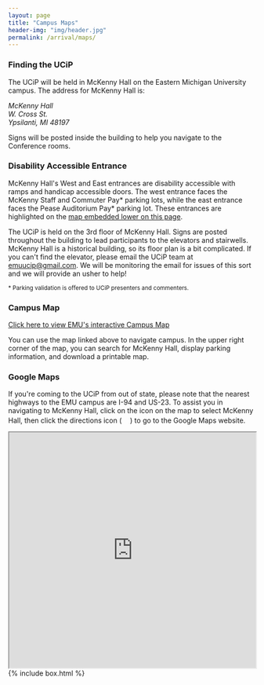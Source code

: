 ```yaml
---
layout: page
title: "Campus Maps"
header-img: "img/header.jpg"
permalink: /arrival/maps/
---
```


<div class="container">
  <div class="col-sm-9 col-xs-12 cfp-page">
    <h3 class="home-h3">Finding the UCiP</h3>
    <p class="text-justify">The UCiP will be held in McKenny Hall on the Eastern Michigan University campus. The address for McKenny Hall is:</p>
    <address>
      McKenny Hall<br>
      W. Cross St.<br>
      Ypsilanti, MI 48197
    </address>
    <p class="text-justify">Signs will be posted inside the building to help you navigate to the Conference rooms.</p>
    <h3>Disability Accessible Entrance</h3>
    <p class="text-justify">McKenny Hall's West and East entrances are disability accessible with ramps and handicap accessible doors. The west entrance faces the McKenny Staff and Commuter Pay* parking lots, while the east entrance faces the Pease Auditorium Pay* parking lot. These entrances are highlighted on the <a href="#embeddedMap">map embedded lower on this page</a>.</p>
    <p class="text-justify">The UCiP is held on the 3rd floor of McKenny Hall. Signs are posted throughout the building to lead participants to the elevators and stairwells. McKenny Hall is a historical building, so its floor plan is a bit complicated. If you can't find the elevator, please email the UCiP team at <a href="mailto:emuucip@gmail.com">emuucip@gmail.com</a>. We will be monitoring the email for issues of this sort and we will provide an usher to help!</p>
    <p class="text-justify"><small>* Parking validation is offered to UCiP presenters and commenters.</small></p>
    <h3>Campus Map</h3>
    <p class="text-justify"><a href="https://www.emich.edu/maps/">Click here to view EMU's interactive Campus Map</a></p>
    <p class="text-justify">You can use the map linked above to navigate campus. In the upper right corner of the map, you can search for McKenny Hall, display parking information, and download a printable map.</p>
    <h3>Google Maps</h3>
    <p class="text-justify">If you're coming to the UCiP from out of state, please note that the nearest highways to the EMU campus are I-94 and US-23. To assist you in navigating to McKenny Hall, click on the icon on the map to select McKenny Hall, then click the directions icon (<img src="{{ site.baseurl }}/img/directions_icon.png" height="17px" width="17px">) to go to the Google Maps website.</p>
    <a id="embeddedMap"><iframe src="https://www.google.com/maps/d/embed?mid=12Hr6p0a30oHDAMClFugS3V2-n2w" width="100%" height="480"></iframe></a>
  </div>
  {% include box.html %}
</div>